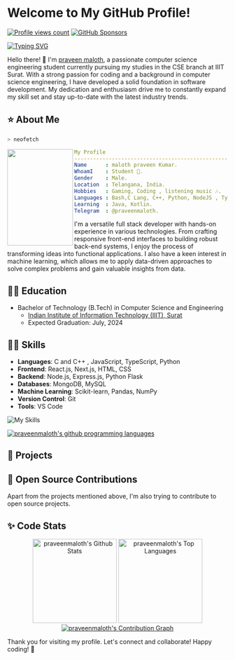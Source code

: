 # Welcome to My GitHub Profile!

[![Profile views count](https://komarev.com/ghpvc/?username=praveenmaloth)](https://github.com/praveenmaloth)
[![GitHub Sponsors](https://img.shields.io/github/sponsors/praveenmaloth)](https://github.com/sponsors/praveenmaloth)


[![Typing SVG](https://readme-typing-svg.herokuapp.com?font=Cursive&color=%2336BCF7&size=35&center=true&vCenter=true&lines=Hello+I'm+praveen;I'm+a+student;I'm+a+developer)](https://github.com/praveenmaloth/)

Hello there! 👋 I'm [praveen maloth](https://praveenmaloth.github.io), a passionate computer science engineering student currently pursuing my studies in the CSE branch at IIIT Surat. With a strong passion for coding and a background in computer science engineering, I have developed a solid foundation in software development. My dedication and enthusiasm drive me to constantly expand my skill set and stay up-to-date with the latest industry trends.

## ⭐ About Me

```zsh
> neofetch
```

<img align="left" src="https://avatars.githubusercontent.com/u/140435050?v=4" width="150px" height="220px"/> 

```yaml
My Profile
-----------------------------------------------------------
Name      : maloth praveen Kumar.
WhoamI    : Student 🏫.
Gender    : Male.
Location  : Telangana, India.
Hobbies   : Gaming, Coding , listening music 🎶.
Languages : Bash,C Lang, C++, Python, NodeJS , Typescript.
Learning  : Java, Kotlin.
Telegram  : @praveenmaloth.
```


I'm a versatile full stack developer with hands-on experience in various technologies. From crafting responsive front-end interfaces to building robust back-end systems, I enjoy the process of transforming ideas into functional applications. I also have a keen interest in machine learning, which allows me to apply data-driven approaches to solve complex problems and gain valuable insights from data.

## 👨‍🎓 Education

- Bachelor of Technology (B.Tech) in Computer Science and Engineering
  - [Indian Institute of Information Technology (IIIT), Surat](https://www.google.com/search?q=IIIT+Surat&oq=IIIT+Surat&aqs=chrome..69i57j69i60l3j69i65.7945j0j7&client=ms-android-xiaomi-rev1&sourceid=chrome-mobile&ie=UTF-8)
  - Expected Graduation: July, 2024


## 🧑‍💻 Skills

- **Languages**: C and C++ , JavaScript, TypeScript, Python
- **Frontend**: React.js, Next.js, HTML, CSS
- **Backend**: Node.js, Express.js, Python Flask
- **Databases**: MongoDB, MySQL
- **Machine Learning**: Scikit-learn, Pandas, NumPy
- **Version Control**: Git
- **Tools**: VS Code

<img src="https://skillicons.dev/icons?i=c,cpp,py,nodejs,typescript,js,css,html,bash,linux,git,androidstudio,java,githubactions&perline=7" alt="My Skills"/>

[![praveenmaloth's github programming languages](https://github-readme-stats-eight-theta.vercel.app/api/top-langs/?username=praveenmaloth&langs_count=10&layout=compact&theme=material-palenight&hide_border=true&bg_color=1F222E&title_color=F85D7F&icon_color=F8D866)](https://github.com/praveenmaloth/)
  
## 🚀 Projects
<!--

Throughout my journey, I have actively worked on various projects and contributed to the developer community. Here are some of my notable projects:

### 1. [truecallerjs](https://github.com/praveenmaloth/truecallerjs)

  - **Description**:  truecallerjs is a lightweight npm package that allows users to perform reverse phone number lookups using the Truecaller API. It simplifies the process of querying and handling Truecaller data, providing a seamless experience for developers.

  - **Technologies**: Typescript, Axios
    
<a href="https://github.com/praveenmaloth/truecallerjs">
    <img src="https://opengraph.githubassets.com/83b8abc33a7b26898a4846558d1c70d88bb7c08a9ac0493e8eccf7cd2e683d47/praveenmaloth/truecallerjs" alt="TruecallerJS" width="400" >
</a>



### 2. [truecallerpy](https://github.com/praveenmaloth/truecallerjs)

  - **Description**: TruecallerPy is a Python package that provides functionalities to interact with the Truecaller API.

  - **Technologies**: Python, JSON

<a href="https://github.com/praveenmaloth/truecallerpy">
    <img src="https://opengraph.githubassets.com/83b8abc33a7b26898a4846558d1c70d88bb7c08a9ac0493e8eccf7cd2e683d47/praveenmaloth/truecallerpy" alt="Truecallerpy" width="400" >
</a>

### 3. [json-to-plain-text](https://github.com/praveenmaloth/json-to-plain-text)

  - **Description**:  json-to-plain-text is a npm module that converts JSON-like data or plain JavaScript objects to a formatted plain text representation.

  - **Technologies**: Node.js
    
<a href="https://github.com/praveenmaloth/json-to-plain-text">
    <img src="https://opengraph.githubassets.com/83b8abc33a7b26898a4846558d1c70d88bb7c08a9ac0493e8eccf7cd2e683d47/praveenmaloth/json-to-plain-text" alt="json-to-plain-text" width="400" >
</a>


### 4. [bhimupijs](https://github.com/praveenmaloth/bhimupijs)

  - **Description**:  BHIMUPIJS is a npm module which can validate, verify and generate QR Codes for UPI IDs.

  - **Technologies**: Node.js

<a href="https://github.com/praveenmaloth/bhimupijs">
    <img src="https://opengraph.githubassets.com/83b8abc33a7b26898a4846558d1c70d88bb7c08a9ac0493e8eccf7cd2e683d47/praveenmaloth/bhimupijs" alt="bhimupijs" width="400" >
</a>


<ins>[and more](https://github.com/praveenmaloth?tab=repositories)</ind>

Feel free to explore my other repositories for more projects, including experiments, utilities, and prototypes.
-->

## 🤝 Open Source Contributions

Apart from the projects mentioned above, I'm also trying to contribute to open source projects.

<!--
🛠
## Hackathons and Competitions

- [Hackathon/Competition 1]: Description, [Year]
- [Hackathon/Competition 2]: Description, [Year]

## 😜 Fun Facts

- Add a fun fact about yourself!

## ❣️ Interests

Apart from coding, I love hiking, playing guitar, and trying out new recipes.


## 👑 Achievements

- [Award/Achievement 1]: Description
- [Award/Achievement 2]: Description

-->

## ✨ Code Stats

  <p align = "center">
    <a href="https://github.com/praveenmaloth"><img alt="praveenmaloth's Github Stats" src="https://github-readme-stats.vercel.app/api/?username=praveenmaloth&show_icons=true&include_all_commits=true&count_private=true&theme=material-palenight&hide_border=true&bg_color=1F222E&title_color=F85D7F&icon_color=F8D866&line_height=28&rank_icon=github" height="192px"/></a>
    <a href="https://github.com/praveenmaloth"><img alt="praveenmaloth's Top Languages" src="https://denvercoder1-github-readme-stats.vercel.app/api/top-langs/?username=praveenmaloth&langs_count=10&layout=compact&theme=material-palenight&hide_border=true&bg_color=1F222E&title_color=F85D7F&icon_color=F8D866" height="192px"/></a>
    <a href="https://github.com/praveenmaloth"><img alt="praveenmaloth's Contribution Graph" src="https://github-readme-activity-graph.vercel.app/graph?username=praveenmaloth&theme=dracula&bg_color=1F222E&title_color=F85D7F&point=F8D866&line=F85D7F&color=a6accd&hide_border=true&radius=4.5" /></a>
  </p>
  

Thank you for visiting my profile. Let's connect and collaborate! Happy coding! 🚀
